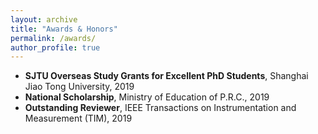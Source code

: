 ```yaml
---
layout: archive
title: "Awards & Honors"
permalink: /awards/
author_profile: true
---
```


* **SJTU Overseas Study Grants for Excellent PhD Students**, Shanghai Jiao Tong University, 2019
* **National Scholarship**, Ministry of Education of P.R.C., 2019
* **Outstanding Reviewer**, IEEE Transactions on Instrumentation and Measurement (TIM), 2019





